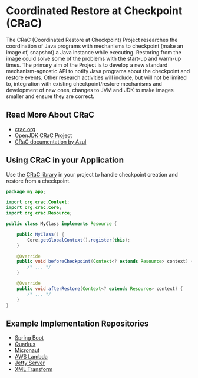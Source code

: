 # Coordinated Restore at Checkpoint (CRaC)

The CRaC (Coordinated Restore at Checkpoint) Project researches the coordination of Java programs with mechanisms to checkpoint (make an image of, snapshot) a Java instance while executing. Restoring from the image could solve some of the problems with the start-up and warm-up times. The primary aim of the Project is to develop a new standard mechanism-agnostic API to notify Java programs about the checkpoint and restore events. Other research activities will include, but will not be limited to, integration with existing checkpoint/restore mechanisms and development of new ones, changes to JVM and JDK to make images smaller and ensure they are correct.

## Read More About CRaC

* [crac.org](https://crac.org/)
* [OpenJDK CRaC Project](https://openjdk.org/projects/crac/)
* [CRaC documentation by Azul](https://docs.azul.com/core/crac/crac-introduction)

## Using CRaC in your Application

Use the [CRaC library](https://github.com/CRaC/org.crac) in your project to handle checkpoint creation and restore from a checkpoint.

```java
package my.app;

import org.crac.Context;
import org.crac.Core;
import org.crac.Resource;

public class MyClass implements Resource {

    public MyClass() {
        Core.getGlobalContext().register(this);
    }

    @Override
    public void beforeCheckpoint(Context<? extends Resource> context) {
        /* ... */
    }

    @Override
    public void afterRestore(Context<? extends Resource> context) {
        /* ... */
    }
}
```

## Example Implementation Repositories

* [Spring Boot](https://github.com/CRaC/example-spring-boot)
* [Quarkus](https://github.com/CRaC/example-quarkus)
* [Micronaut](https://github.com/CRaC/example-micronaut)
* [AWS Lambda](https://github.com/CRaC/example-lambda)
* [Jetty Server](https://github.com/CRaC/example-jetty)
* [XML Transform](https://github.com/CRaC/example-xml-transform)
